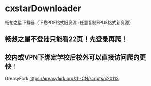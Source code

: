 # cxstarDownloader
畅想之星下载器（下载PDF格式旧资源+任意复制EPUB格式新资源）  
## 畅想之星不登陆只能看22页！先登录再爬！  
## 校内或VPN下绑定学校后校外可以直接访问爬的更快！  
GreasyFork:https://greasyfork.org/zh-CN/scripts/420113
